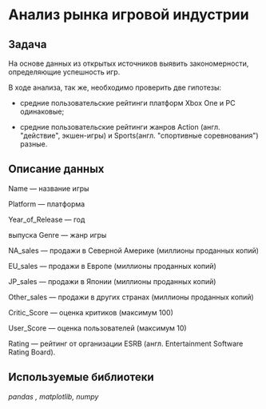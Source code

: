 # Анализ рынка игровой индустрии

## Задача

На основе данных из открытых источников выявить закономерности, определяющие успешность игр.

В ходе анализа, так же, необходимо проверить две гипотезы:

- средние пользовательские рейтинги платформ Xbox One и PC одинаковые;

- средние пользовательские рейтинги жанров Action (англ. "действие", экшен-игры) и Sports(англ. "спортивные соревнования") разные.

## Описание данных 

Name — название игры 

Platform — платформа 

Year_of_Release — год 

выпуска Genre — жанр игры 

NA_sales — продажи в Северной Америке (миллионы проданных копий) 

EU_sales — продажи в Европе (миллионы проданных копий) 

JP_sales — продажи в Японии (миллионы проданных копий) 

Other_sales — продажи в других странах (миллионы проданных копий) 

Critic_Score — оценка критиков (максимум 100) 

User_Score — оценка пользователей (максимум 10) 

Rating — рейтинг от организации ESRB (англ. Entertainment Software Rating Board).

## Используемые библиотеки

*pandas , matplotlib, numpy*

